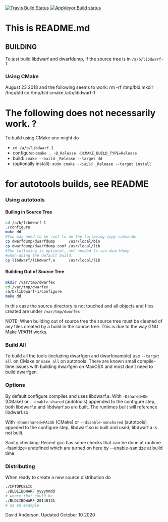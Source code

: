 [![Travis Build Status](https://travis-ci.org/dvirtz/libdwarf.svg?branch=cmake)](https://travis-ci.org/dvirtz/libdwarf)
[![AppVeyor Build status](https://ci.appveyor.com/api/projects/status/oxh8pg7hsuav2jrl?svg=true)](https://ci.appveyor.com/project/dvirtz/libdwarf)

# This is README.md
## BUILDING

To just build libdwarf and dwarfdump, if the source tree is in `/a/b/libdwarf-1`

### Using CMake

August 23 2018 and the following seems to work:
   rm -rf /tmp/bld
   mkdir /tmp/bld
   cd /tmp/bld
   cmake /a/b/libdwarf-1

# The following does not necessarily work. ?
To build using CMake one might do
* `cd /a/b/libdwarf-1`
* configure: `cmake . -B_Release -DCMAKE_BUILD_TYPE=Release`
* build: `cmake --build _Release --target dd`
* (optionally install): `sudo cmake --build _Release --target install`

# for autotools builds, see README
### Using autotools

#### Builing in Source Tree

```bash
cd /a/b/libdwarf-1
./configure
make dd
#You may need to be root to do the following copy commands
cp dwarfdump/dwarfdump      /usr/local/bin
cp dwarfdump/dwarfdump.conf /usr/local/lib
#The following is optional, not needed to run dwarfdump
#when doing the default build.
cp libdwarf/libdwarf.a      /usr/local/lib
```

#### Building Out of Source Tree

```bash
mkdir /var/tmp/dwarfex
cd /var/tmp/dwarfex
/a/b/libdwarf-1/configure
make dd
```
 In this case the source directory is not touched and
all objects and files created are under `/var/tmp/dwarfex`
 
 NOTE: When building out of source tree the source tree
 must be cleaned of any files created by a build
 in the source tree. This is due to the way GNU Make
 VPATH works.
### Build All
 
 To build all the tools (including dwarfgen and 
dwarfexample) use `--target all` on CMake or `make all` on autotools. 
There are known small compile-time issues with building dwarfgen on 
 MaxOSX and most don't need to build dwarfgen.

### Options

By default configure compiles and uses libdwarf.a.
With `-Dshared=ON` (CMake) or `--enable-shared` (autotools)
appended to the configure step, 
both libdwarf.a and libdwarf.so 
 are built. The runtimes built will reference libdwarf.so.

With `-Dnonshared=FALSE` (CMake) or `--disable-nonshared` (autotools)
appeded to the configure step, 
 libdwarf.so is built and used; libdwarf.a is not built.

Sanity checking:
 Recent gcc has some checks that can be done at runtime.
   -fsanitize=undefined
 which are turned on here by --enable-sanitize at build time.

### Distributing

When ready to create a new source distribution do
```bash
./CPTOPUBLIC
./BLDLIBDWARF yyyymmdd
# where that could be
./BLDLIBDWARF 20140131
# as an example.
```

David Anderson.  Updated October 10 2020

